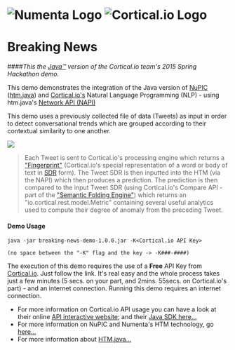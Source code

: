 # ![Numenta Logo](http://numenta.org/images/numenta-icon128.png) ![Cortical.io Logo](https://avatars0.githubusercontent.com/u/7721887?v=3&amp;s=200)
# Breaking News
####_This the [Java™](http://www.oracle.com/technetwork/java/javase/overview/java8-2100321.html) version of the Cortical.io team's 2015 Spring Hackathon demo._

This demo demonstrates the integration of the Java version of  [NuPIC](https://github.com/numenta/nupic) ([htm.java](https://github.com/numenta/htm.java)) and [Cortical.io's](http://www.cortical.io/technology.html) Natural Language Programming (NLP) - using htm.java's [Network API (NAPI)](http://numenta.org/blog/2015/06/08/htm-java-receives-new-network-api.html)

This demo uses a previously collected file of data (Tweets) as input in order to detect conversational trends which are grouped according to their contextual similarity to one another. 

![](http://cognitionmission.com/BreakingNews.png)

> Each Tweet is sent to Cortical.io's processing engine which returns a 
> ["Fingerprint"](http://www.cortical.io/technology_semantic.html) (Cortical.io's special representation of a word or 
> body of text in [SDR](http://www.cortical.io/technology_representations.html) form). The Tweet SDR is then inputted 
> into the HTM (via the NAPI) which then produces a prediction. The prediction is then compared to the input Tweet 
> SDR (using Cortical.io's Compare API - part of the ["Semantic Folding 
> Engine"](http://www.cortical.io/technology.html)) which returns an "io.cortical.rest.model.Metric" containing 
> several useful analytics used to compute their degree of anomaly from the preceding Tweet.

#### Demo Usage
```
java -jar breaking-news-demo-1.0.0.jar -K<Cortical.io API Key>

(no space between the "-K" flag and the key -> -K###-####)
```

The execution of this demo requires the use of a **Free** API Key from [Cortical.io](http://www.cortical.io/resources_apikey.html). Just follow the link. It's real easy and the whole process takes just a few minutes (5 secs. on your part, and 2mins. 55secs. on Cortical.io's part) - and an internet connection. Running this demo requires an internet connection.

* For more information on Cortical.io API usage you can have a look at their online [API interactive website](http://api.cortical.io); and their [Java SDK here...](https://github.com/cortical-io)
* For more information on NuPIC and Numenta's HTM technology, go [here...](http://numenta.org) 
* For more information about [HTM.java...](https://github.com/numenta/htm.java)

